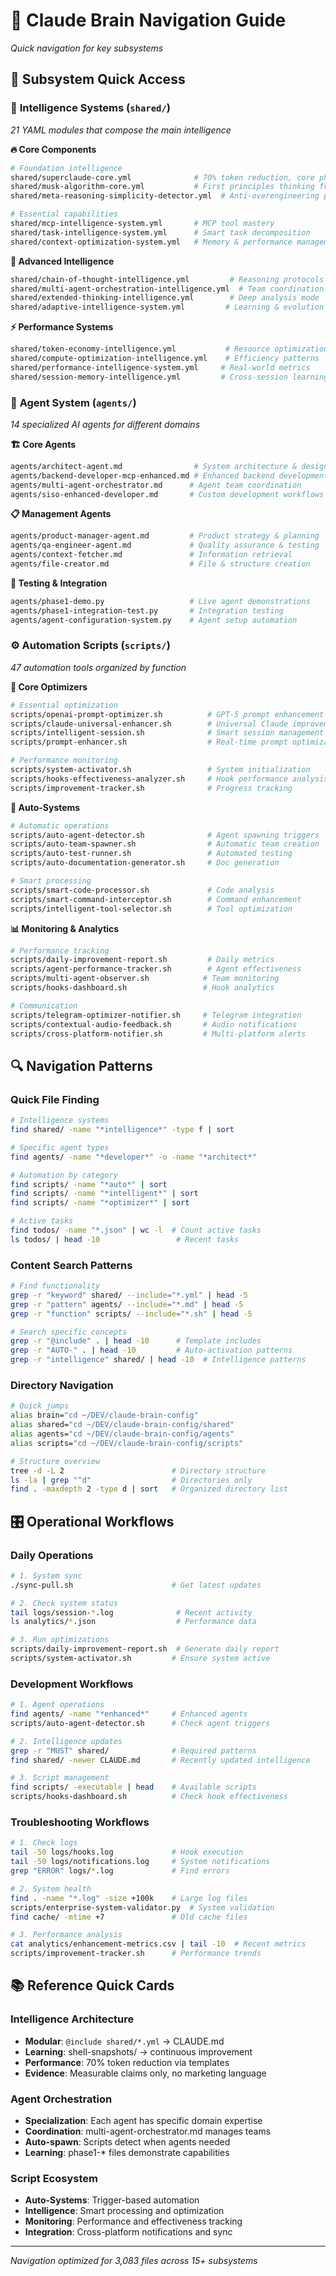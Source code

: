 # 🧭 Claude Brain Navigation Guide
*Quick navigation for key subsystems*

## 🎯 **Subsystem Quick Access**

### 🧠 **Intelligence Systems** (`shared/`)
*21 YAML modules that compose the main intelligence*

**🔥 Core Components**
```bash
# Foundation intelligence
shared/superclaude-core.yml              # 70% token reduction, core philosophy
shared/musk-algorithm-core.yml           # First principles thinking framework
shared/meta-reasoning-simplicity-detector.yml  # Anti-overengineering patterns

# Essential capabilities  
shared/mcp-intelligence-system.yml       # MCP tool mastery
shared/task-intelligence-system.yml      # Smart task decomposition
shared/context-optimization-system.yml   # Memory & performance management
```

**🚀 Advanced Intelligence**
```bash
shared/chain-of-thought-intelligence.yml         # Reasoning protocols
shared/multi-agent-orchestration-intelligence.yml  # Team coordination  
shared/extended-thinking-intelligence.yml        # Deep analysis mode
shared/adaptive-intelligence-system.yml         # Learning & evolution
```

**⚡ Performance Systems**
```bash
shared/token-economy-intelligence.yml           # Resource optimization
shared/compute-optimization-intelligence.yml    # Efficiency patterns
shared/performance-intelligence-system.yml     # Real-world metrics
shared/session-memory-intelligence.yml         # Cross-session learning
```

### 🤖 **Agent System** (`agents/`)
*14 specialized AI agents for different domains*

**🏗️ Core Agents**
```bash
agents/architect-agent.md                # System architecture & design
agents/backend-developer-mcp-enhanced.md # Enhanced backend development
agents/multi-agent-orchestrator.md      # Agent team coordination
agents/siso-enhanced-developer.md       # Custom development workflows
```

**📋 Management Agents**
```bash  
agents/product-manager-agent.md         # Product strategy & planning
agents/qa-engineer-agent.md             # Quality assurance & testing
agents/context-fetcher.md               # Information retrieval
agents/file-creator.md                  # File & structure creation
```

**🔬 Testing & Integration**
```bash
agents/phase1-demo.py                   # Live agent demonstrations
agents/phase1-integration-test.py       # Integration testing
agents/agent-configuration-system.py    # Agent setup automation
```

### ⚙️ **Automation Scripts** (`scripts/`)
*47 automation tools organized by function*

**🎯 Core Optimizers**
```bash
# Essential optimization
scripts/openai-prompt-optimizer.sh          # GPT-5 prompt enhancement
scripts/claude-universal-enhancer.sh        # Universal Claude improvements  
scripts/intelligent-session.sh              # Smart session management
scripts/prompt-enhancer.sh                  # Real-time prompt optimization

# Performance monitoring
scripts/system-activator.sh                 # System initialization
scripts/hooks-effectiveness-analyzer.sh     # Hook performance analysis
scripts/improvement-tracker.sh              # Progress tracking
```

**🤖 Auto-Systems**
```bash  
# Automatic operations
scripts/auto-agent-detector.sh              # Agent spawning triggers
scripts/auto-team-spawner.sh                # Automatic team creation
scripts/auto-test-runner.sh                 # Automated testing
scripts/auto-documentation-generator.sh     # Doc generation

# Smart processing
scripts/smart-code-processor.sh             # Code analysis
scripts/smart-command-interceptor.sh        # Command enhancement
scripts/intelligent-tool-selector.sh        # Tool optimization
```

**📊 Monitoring & Analytics**
```bash
# Performance tracking
scripts/daily-improvement-report.sh         # Daily metrics
scripts/agent-performance-tracker.sh        # Agent effectiveness  
scripts/multi-agent-observer.sh            # Team monitoring
scripts/hooks-dashboard.sh                 # Hook analytics

# Communication  
scripts/telegram-optimizer-notifier.sh     # Telegram integration
scripts/contextual-audio-feedback.sh       # Audio notifications
scripts/cross-platform-notifier.sh         # Multi-platform alerts
```

## 🔍 **Navigation Patterns**

### Quick File Finding
```bash
# Intelligence systems
find shared/ -name "*intelligence*" -type f | sort

# Specific agent types
find agents/ -name "*developer*" -o -name "*architect*"

# Automation by category
find scripts/ -name "*auto*" | sort
find scripts/ -name "*intelligent*" | sort  
find scripts/ -name "*optimizer*" | sort

# Active tasks
find todos/ -name "*.json" | wc -l  # Count active tasks
ls todos/ | head -10                 # Recent tasks
```

### Content Search Patterns
```bash
# Find functionality
grep -r "keyword" shared/ --include="*.yml" | head -5
grep -r "pattern" agents/ --include="*.md" | head -5  
grep -r "function" scripts/ --include="*.sh" | head -5

# Search specific concepts
grep -r "@include" . | head -10      # Template includes
grep -r "AUTO-" . | head -10         # Auto-activation patterns
grep -r "intelligence" shared/ | head -10  # Intelligence patterns
```

### Directory Navigation
```bash
# Quick jumps
alias brain="cd ~/DEV/claude-brain-config"
alias shared="cd ~/DEV/claude-brain-config/shared"  
alias agents="cd ~/DEV/claude-brain-config/agents"
alias scripts="cd ~/DEV/claude-brain-config/scripts"

# Structure overview
tree -d -L 2                        # Directory structure
ls -la | grep "^d"                  # Directories only
find . -maxdepth 2 -type d | sort   # Organized directory list
```

## 🎛️ **Operational Workflows**

### Daily Operations
```bash
# 1. System sync
./sync-pull.sh                      # Get latest updates

# 2. Check system status  
tail logs/session-*.log              # Recent activity
ls analytics/*.json                  # Performance data

# 3. Run optimizations
scripts/daily-improvement-report.sh  # Generate daily report
scripts/system-activator.sh         # Ensure system active
```

### Development Workflows
```bash  
# 1. Agent operations
find agents/ -name "*enhanced*"     # Enhanced agents
scripts/auto-agent-detector.sh      # Check agent triggers

# 2. Intelligence updates
grep -r "MUST" shared/              # Required patterns  
find shared/ -newer CLAUDE.md       # Recently updated intelligence

# 3. Script management
find scripts/ -executable | head    # Available scripts
scripts/hooks-dashboard.sh          # Check hook effectiveness
```

### Troubleshooting Workflows
```bash
# 1. Check logs
tail -50 logs/hooks.log             # Hook execution
tail -50 logs/notifications.log     # System notifications
grep "ERROR" logs/*.log             # Find errors

# 2. System health
find . -name "*.log" -size +100k    # Large log files
scripts/enterprise-system-validator.py  # System validation
find cache/ -mtime +7               # Old cache files

# 3. Performance analysis
cat analytics/enhancement-metrics.csv | tail -10  # Recent metrics
scripts/improvement-tracker.sh      # Performance trends
```

## 📚 **Reference Quick Cards**

### Intelligence Architecture
- **Modular**: `@include shared/*.yml` → CLAUDE.md
- **Learning**: shell-snapshots/ → continuous improvement
- **Performance**: 70% token reduction via templates
- **Evidence**: Measurable claims only, no marketing language

### Agent Orchestration  
- **Specialization**: Each agent has specific domain expertise
- **Coordination**: multi-agent-orchestrator.md manages teams
- **Auto-spawn**: Scripts detect when agents needed
- **Learning**: phase1-* files demonstrate capabilities

### Script Ecosystem
- **Auto-Systems**: Trigger-based automation
- **Intelligence**: Smart processing and optimization
- **Monitoring**: Performance and effectiveness tracking
- **Integration**: Cross-platform notifications and sync

---
*Navigation optimized for 3,083 files across 15+ subsystems*
